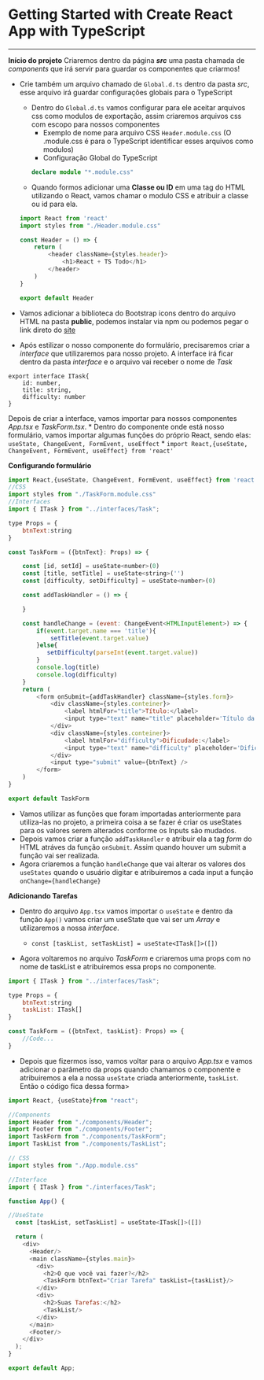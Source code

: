 # Getting Started with Create React App with TypeScript
***

**Início do projeto**
Criaremos dentro da página **_src_** uma pasta chamada de *components* que irá servir para guardar os componentes que criarmos!
* Crie também um arquivo chamado de `Global.d.ts` dentro da pasta *src*, esse arquivo irá guardar configurações globais para o TypeScript
    * Dentro do `Global.d.ts` vamos configurar para ele aceitar arquivos css como modulos de exportação, assim criaremos arquivos css com escopo para nossos componentes
        * Exemplo de nome para arquivo CSS `Header.module.css` (O .module.css é para o TypeScript identificar esses arquivos como modulos)
        * Configuração Global do TypeScript
        ```ts
        declare module "*.module.css"
        ```
    * Quando formos adicionar uma **Classe ou ID** em uma tag do HTML utilizando o React, vamos chamar o modulo CSS e atribuir a classe ou id para ela.
    ```js
    import React from 'react'
    import styles from "./Header.module.css"

    const Header = () => {
        return (
            <header className={styles.header}>
                <h1>React + TS Todo</h1>
            </header>
        )
    }

    export default Header
    ```
* Vamos adicionar a biblioteca do Bootstrap icons dentro do arquivo HTML na pasta **public**, podemos instalar via npm ou podemos pegar o link direto do [site](https://icons.getbootstrap.com/#install)


* Após estilizar o nosso componente do formulário, precisaremos criar a *interface* que utilizaremos para nosso projeto. A interface irá ficar dentro da pasta *interface* e o arquivo vai receber o nome de *Task*
```
export interface ITask{
    id: number,
    title: string,
    difficulty: number
}
```
Depois de criar a interface, vamos importar para nossos componentes *App.tsx* e *TaskForm.tsx*.
    * Dentro do componente onde está nosso formulário, vamos importar algumas funções do próprio React, sendo elas: `useState, ChangeEvent, FormEvent, useEffect`
        * `import React,{useState, ChangeEvent, FormEvent, useEffect} from 'react'`

**Configurando formulário**
```js
import React,{useState, ChangeEvent, FormEvent, useEffect} from 'react'
//CSS
import styles from "./TaskForm.module.css"
//Interfaces
import { ITask } from "../interfaces/Task";

type Props = {
    btnText:string
}

const TaskForm = ({btnText}: Props) => {

    const [id, setId] = useState<number>(0)
    const [title, setTitle] = useState<string>('')
    const [difficulty, setDifficulty] = useState<number>(0)

    const addTaskHandler = () => {

    }

    const handleChange = (event: ChangeEvent<HTMLInputElement>) => {
        if(event.target.name === 'title'){
            setTitle(event.target.value)
        }else{
           setDifficulty(parseInt(event.target.value)) 
        }
        console.log(title)
        console.log(difficulty)
    }
    return (
        <form onSubmit={addTaskHandler} className={styles.form}>
            <div className={styles.conteiner}>
                <label htmlFor="title">Título:</label>
                <input type="text" name="title" placeholder='Título da tarefa' onChange={handleChange}/>
            </div>
            <div className={styles.conteiner}>
                <label htmlFor="difficulty">Dificudade:</label>
                <input type="text" name="difficulty" placeholder='Dificuldade da tarefa' onChange={handleChange}/>
            </div>
            <input type="submit" value={btnText} />
        </form>
    )
}

export default TaskForm
```
* Vamos utilizar as funções que foram importadas anteriormente para utiliza-las no projeto, a primeira coisa a se fazer é criar os useStates para os valores serem alterados conforme os Inputs são mudados.
* Depois vamos criar a função `addTaskHandler` e atribuir ela a tag *form* do HTML atráves da função `onSubmit`. Assim quando houver um submit a função vai ser realizada.
* Agora criaremos a função `handleChange` que vai alterar os valores dos `useStates` quando o usuário digitar e atribuiremos a cada input a função `onChange={handleChange}`

**Adicionando Tarefas**

* Dentro do arquivo `App.tsx` vamos importar o `useState` e dentro da função `App()` vamos criar um useState que vai ser um *Array* e utilizaremos a nossa *interface*.
    * `const [taskList, setTaskList] = useState<ITask[]>([])`

* Agora voltaremos no arquivo *TaskForm* e criaremos uma props com no nome de taskList e atribuiremos essa props no componente.
```js
import { ITask } from "../interfaces/Task";

type Props = {
    btnText:string
    taskList: ITask[]
}

const TaskForm = ({btnText, taskList}: Props) => {
    //Code...
}
```

* Depois que fizermos isso, vamos voltar para o arquivo *App.tsx* e vamos adicionar o parâmetro da props quando chamamos o componente e atribuiremos a ela a nossa `useState` criada anteriormente, `taskList`. 
Então o código fica dessa forma>
```js
import React, {useState}from "react";

//Components
import Header from "./components/Header";
import Footer from "./components/Footer";
import TaskForm from "./components/TaskForm";
import TaskList from "./components/TaskList";

// CSS
import styles from "./App.module.css"

//Interface
import { ITask } from "./interfaces/Task";

function App() {

//UseState
  const [taskList, setTaskList] = useState<ITask[]>([])

  return (
    <div>
      <Header/>
      <main className={styles.main}>
        <div>
          <h2>O que você vai fazer?</h2>
          <TaskForm btnText="Criar Tarefa" taskList={taskList}/>
        </div>
        <div>
          <h2>Suas Tarefas:</h2>
          <TaskList/>
        </div>
      </main>
      <Footer/>
    </div>
  );
}

export default App;
```